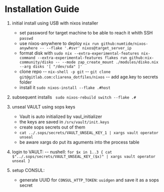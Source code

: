 # Installation Guide

1. initial install using USB with nixos installer
    - set password for target machine to be able to reach it whith SSH `passwd`
    - use nixos-anywhere to deploy 
    `nix run github:numtide/nixos-anywhere -- --flake '.#svr' nixos@target_server_ip`
    - format disk with
    `sudo nix --extra-experimental-features nix-command --extra-experimental-features flakes run github:nix-community/disko -- --mode zap_create_mount ./modules/disko.nix --arg disks '[ "/dev/sda" ]'`
    - clone repo 
    -- `nix-shell -p git`
    -- `git clone git@gitlab.com:cliarena_dotfiles/nixos`
    -- add age.key to secrets folder
    - install it `sudo nixos-install --flake .#host`

2. subsequent installs ` sudo nixos-rebuild switch --flake .#`

3. unseal VAULT using sops keys
    - Vault is auto initialized by vaul_initializer
    - the keys are saved in `/srv/vault/init.keys`
    - create sops secrets out of them
    - `cat ../.sops/secrets/VAULT_UNSEAL_KEY_1 | xargs vault operator unseal`
    - be aware xargs do put its aguments into the process table

4. login to VAULT: 
    -- nushell: `for $x in 1..3 { cat $"../.sops/secrets/VAULT_UNSEAL_KEY_($x)" | xargs vault operator unseal }`

5. setup CONSUL:
    - generate UUID for `CONSUL_HTTP_TOKEN`: `uuidgen` and save it as a sops secret
